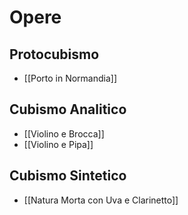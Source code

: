 # Opere
## Protocubismo
- [[Porto in Normandia]]
## Cubismo Analitico
- [[Violino e Brocca]]
- [[Violino e Pipa]]

## Cubismo Sintetico
- [[Natura Morta con Uva e Clarinetto]]
